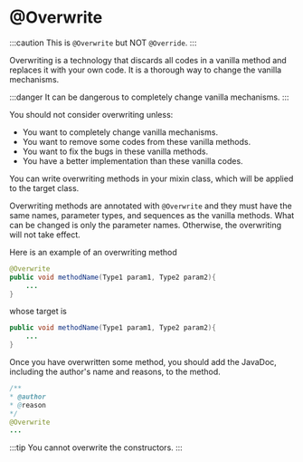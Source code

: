 @Overwrite
=========
:::caution
This is ```@Overwrite``` but NOT ```@Override```.
:::

Overwriting is a technology that discards all codes in a vanilla method and replaces it with your own code. It is a thorough way to change the vanilla mechanisms.

:::danger
It can be dangerous to completely change vanilla mechanisms.
:::

You should not consider overwriting unless:

- You want to completely change vanilla mechanisms.
- You want to remove some codes from these vanilla methods.
- You want to fix the bugs in these vanilla methods.
- You have a better implementation than these vanilla codes.

You can write overwriting methods in your mixin class, which will be applied to the target class.

Overwriting methods are annotated with ```@Overwrite``` and they must have the same names, parameter types, and sequences as the vanilla methods. What can be changed is only the parameter names. Otherwise, the overwriting will not take effect.

Here is an example of an overwriting method

```java
@Overwrite
public void methodName(Type1 param1, Type2 param2){
	...
}
```

whose target is
```java
public void methodName(Type1 param1, Type2 param2){
	...
}

```

Once you have overwritten some method, you should add the JavaDoc, including the author's name and reasons, to the method.
```java
/**
* @author
* @reason
*/
@Overwrite
...
```

:::tip
You cannot overwrite the constructors.
:::
